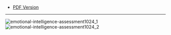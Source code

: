 - [PDF Version](https://github.com/theSam1998/Ops-Reading-Notes/files/12022109/emotional-intelligence-assessment.pdf)
---
![emotional-intelligence-assessment1024_1](https://github.com/theSam1998/Ops-Reading-Notes/assets/123232378/1474060e-6dd0-4ce5-8622-2c6fe2250fcb)
![emotional-intelligence-assessment1024_2](https://github.com/theSam1998/Ops-Reading-Notes/assets/123232378/0a053698-06ec-49c0-8971-c9a4f22d6100)
